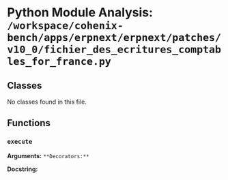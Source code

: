 # Python Module Analysis: `/workspace/cohenix-bench/apps/erpnext/erpnext/patches/v10_0/fichier_des_ecritures_comptables_for_france.py`

## Classes

No classes found in this file.


## Functions

### `execute`
**Arguments:** ``
**Decorators:** ``

**Docstring:**
```

```

